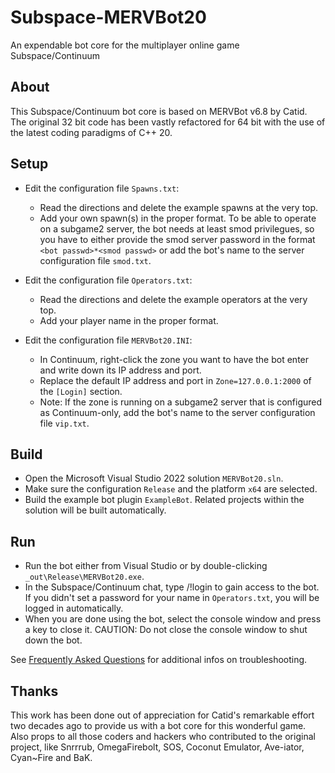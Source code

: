 # Subspace-MERVBot20
An expendable bot core for the multiplayer online game Subspace/Continuum

## About
This Subspace/Continuum bot core is based on MERVBot v6.8 by Catid. The original 32 bit code has been vastly refactored for 64 bit with the use of the latest coding paradigms of C++ 20.

## Setup

- Edit the configuration file `Spawns.txt`:
    - Read the directions and delete the example spawns at the very top.
    - Add your own spawn(s) in the proper format. To be able to operate on a subgame2 server, the bot needs at least smod privilegues, so you have to either provide the smod server password in the format `<bot passwd>*<smod passwd>` or add the bot's name to the server configuration file `smod.txt`.

- Edit the configuration file `Operators.txt`:
    - Read the directions and delete the example operators at the very top.
    - Add your player name in the proper format.

- Edit the configuration file `MERVBot20.INI`:
    - In Continuum, right-click the zone you want to have the bot enter and write down its IP address and port. 
    - Replace the default IP address and port in `Zone=127.0.0.1:2000` of the `[Login]` section.
    - Note: If the zone is running on a subgame2 server that is configured as Continuum-only, add the bot's name to the server configuration file `vip.txt`.

## Build

- Open the Microsoft Visual Studio 2022 solution `MERVBot20.sln`.
- Make sure the configuration `Release` and the platform `x64` are selected.
- Build the example bot plugin `ExampleBot`. Related projects within the solution will be built automatically.

## Run

- Run the bot either from Visual Studio or by double-clicking `_out\Release\MERVBot20.exe`.
- In the Subspace/Continuum chat, type /!login <your operator password> to gain access to the bot. If you didn't set a password for your name in `Operators.txt`, you will be logged in automatically.
- When you are done using the bot, select the console window and press a key to close it. CAUTION: Do not close the console window to shut down the bot.

See [Frequently Asked Questions](./doc/faq.md) for additional infos on troubleshooting.

## Thanks
This work has been done out of appreciation for Catid's remarkable effort two decades ago to provide us with a bot core for this wonderful game. Also props to all those coders and hackers who contributed to the original project, like Snrrrub, OmegaFirebolt, SOS, Coconut Emulator, Ave-iator, Cyan~Fire and BaK. 
